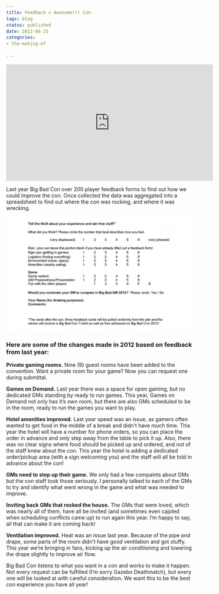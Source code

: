 ```yaml
---
title: Feedback = Awesome(r) Con
tags: blog
status: published
date: 2012-06-25
categories:
- the-making-of

---
```

<iframe width="560" height="315" align="center" src="https://www.youtube.com/embed/dpabOVQVR6I" frameborder="0" allowfullscreen></iframe>

Last year Big Bad Con over 200 player feedback forms to find out how we could improve the con. Once collected the data was aggregated into a spreadsheet to find out where the con was rocking, and where it was wrecking.

[![](/images/BigBadFeedbackForms-1024x632.jpg "BigBadFeedbackForms")](http://www.bigbadcon.com/wp-content/uploads/2012/06/BigBadFeedbackForms.jpg)

### Here are some of the changes made in 2012 based on feedback from last year:

**Private gaming rooms.** Nine (9) guest rooms have been added to the convention. Want a private room for your game? Now you can request one during submittal.

**Games on Demand.** Last year there was a space for open gaming, but no dedicated GMs standing by ready to run games. This year, Games on Demand not only has it’s own room, but there are also GMs scheduled to be in the room, ready to run the games you want to play.

**Hotel amenities improved.** Last year speed was an issue, as gamers often wanted to get food in the middle of a break and didn’t have much time. This year the hotel will have a number for phone orders, so you can place the order in advance and only step away from the table to pick it up. Also, there was no clear signs where food should be picked up and ordered, and not of the staff knew about the con. This year the hotel is adding a dedicated order/pickup area (with a sign welcoming you) and the staff will all be told in advance about the con!

**GMs need to step up their game.** We only had a few compaints about GMs but the con staff took those seriously. I personally talked to each of the GMs to try and identify what went wrong in the game and what was needed to improve.

**Inviting back GMs that rocked the house.** The GMs that were loved, which was nearly all of them, have all be invited (and sometimes even cajoled when scheduling conflicts came up) to run again this year. I’m happy to say, all that can make it are coming back!

**Ventilation improved.** Heat was an issue last year. Because of the pipe and drape, some parts of the room didn’t have good ventilation and got stuffy. This year we’re bringing in fans, kicking up the air conditioning and lowering the drape slightly to improve air flow.

Big Bad Con listens to what you want in a con and works to make it happen. Not every request can be fulfilled (I’m sorry Gazebo Deathmatch), but every one will be looked at with careful consideration. We want this to be the best con experience you have all year!